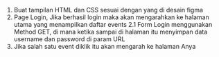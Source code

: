 1. Buat tampilan HTML dan CSS sesuai dengan yang di desain figma
2. Page Login, Jika berhasil login maka akan mengarahkan ke halaman utama yang menampilkan daftar events 
2.1 Form Login menggunakan Method GET, di mana ketika sampai di halaman itu menyimpan data username dan password di param URL
3. Jika salah satu event diklik itu akan mengarah ke halaman Anya